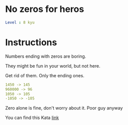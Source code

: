 # No zeros for heros

```yaml
Level : 8 kyu
```

# Instructions
Numbers ending with zeros are boring.

They might be fun in your world, but not here.

Get rid of them. Only the ending ones.

```yaml
1450 -> 145
960000 -> 96
1050 -> 105
-1050 -> -105
```

Zero alone is fine, don't worry about it. Poor guy anyway

You can find this Kata [link](https://www.codewars.com/kata/570a6a46455d08ff8d001002/train/java)